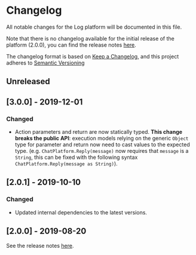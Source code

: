 # Changelog

All notable changes for the Log platform will be documented in this file.

Note that there is no changelog available for the initial release of the platform (2.0.0), you can find the release notes [here](https://github.com/xatkit-bot-platform/xatkit-log-platform/releases).

The changelog format is based on [Keep a Changelog](https://keepachangelog.com/en/1.0.0/), and this project adheres to [Semantic Versioning](https://semver.org/v2.0.0.html)

## Unreleased

## [3.0.0] - 2019-12-01

### Changed
- Action parameters and return are now statically typed. **This change breaks the public API**: execution models relying on the generic `Object` type for parameter and return now need to cast values to the expected type. (e.g. `ChatPlatform.Reply(message)` now requires that `message` is a `String`, this can be fixed with the following syntax `ChatPlatform.Reply(message as String)`).  

## [2.0.1] - 2019-10-10

### Changed

- Updated internal dependencies to the latest versions.

## [2.0.0] - 2019-08-20 

See the release notes [here](https://github.com/xatkit-bot-platform/xatkit-log-platform/releases).
